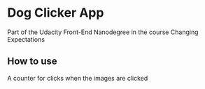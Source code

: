 # Dog Clicker App 

Part of the Udacity Front-End Nanodegree in the course Changing Expectations

## How to use

A counter for clicks when the images are clicked